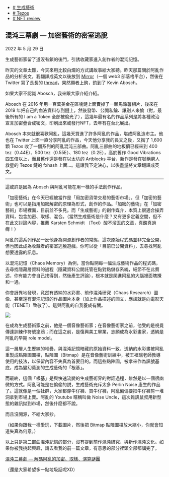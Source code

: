 +   [# 生成藝術](https://matters.town/tags/55630-%E7%94%9F%E6%88%90%E8%97%9D%E8%A1%93)
+   [# Tezos](https://matters.town/tags/8394-Tezos)
+   [# NFT review](https://matters.town/tags/105989-NFT-review)

## 混沌三幕劇 — 加密藝術的密室逃脫

2022 年 5 月 29 日

生成藝術家留了道沒有鎖的後門，引誘收藏家進入創作者的混沌記憶。

昨天的文章太難，今天來用比較白爛的方式講故事給大家聽。昨天那篇關於阿亂作品的分析長文，我翻譯成英文以後放到 [Mirror](https://mirror.xyz/mashbean.eth/AqRrKUHzARoGp7kAEY6Yt1J8yeo7kVaOCH--OaRU-Fs)（一個 web3 部落格平台），然後在 Twitter 寫了長長的 [thread](https://twitter.com/mashbean/status/1530787148345282560)，果然願者上鉤，釣到了 Kevin Abosch。

如果大家不認識 Abosch，我來跟大家介紹介紹。

Abosch 在 2016 年用一百萬美金在區塊鏈上面賣掉了一顆馬鈴薯相片，後來在 2019 年把自己的血液資料存到鏈上，然後發幣、公開私鑰、讓別人來偷（對，最後所有的 I am a Token 全部被偷光了），這幾年最有名的作品系列是將各種政治宣言加密疊合成密文，印刷出來或發行NFT，去年有在台北展出。

Abosch 本來就很喜歡阿亂，這幾天買進了許多阿亂的作品，堪成阿亂造市主。他也在 Twitter 上面一直分享阿亂的作品，今天他分享我的長文之後，又掏了 1,600 顆 Tezos 收了一個系列的阿亂混沌三部曲。阿亂三部曲的地板價已經來到 400 tez（0.44E）、500 tez（0.55E）、180 tez（0.2E），高於舊作 Good Vibrations 四五倍以上，而且舊作還是發在以太坊的 Artblocks 平台，新作是發在號稱窮人救星的 Tezos 鏈的 fxhash 上面...。這讓我下定決心，以後盡量將文章翻譯成英文。

* * *

這或許是因為 Abosch 與阿亂可能在用一樣的手法創作作品。

「加密藝術」在今天已經被當作是「用加密貨幣交易的藝術市場」，但「加密的藝術」也可以是指用加密解密的原理為形式，創作的作品。「加密的藝術」在「加密藝術」市場裡面，目前並不多見。而「生成藝術」的創作媒介，本質上很適合操弄資料，包含加密、取樣、混合。（當然生成藝術是什麼？又有更多定義空間，但不在此文討論內容，推薦 Karsten Schmidt （Toxi）酸不溜丟的[文章](https://twitter.com/toxi/status/1481954101437116419)，真酸真過癮！）

阿亂的這系列作品一反他身為開源創作者的常態，這次原始程式碼並非完全公開，但也因此成為收藏者的密室逃脫遊戲。你可以從「目前已公開資料」，去尋找阿亂想要透露的訊息。

以混沌記憶（Chaos Memory）為例，當你點開每一幅生成藝術作品的程式碼，去尋找隱藏層資料的過程（隱藏資料公開託管在點對點儲存系統，細節不在此贅述，你有能力會自己找得到，然後產生評論），根本就是爬進阿亂的大腦裡面瞎攪和一通。

你會訝異地發現，竟然有透納的水彩畫、前作混沌研究（Chaos Research）圖像、甚至還有混沌記憶的作品圖片本身（加上作品描述的回文，應該就是向電影天能（TENET）致敬了）。這與阿亂的自我養成有關。

 ![](https://assets.matters.news/embed/babb9502-34a1-4a7b-b301-e9960f52669b.png)

在成為生成藝術家之前，他是一個音像藝術家；在音像藝術家之前，他受的是視覺傳達訓練作符號塗鴉；而在這之前，是復興美工畢業，志願成為水彩畫家，透納是阿亂的早期 role model。

這一層層人生歷練的堆疊，與混沌記憶暗藏的原始資料一致，透納的水彩畫被阿亂重製成點陣圖圖檔，點陣圖（Bitmap）是在音像藝術訓練中，被王福瑞老師教導使用的技法，以保留內容不失真為首要目的。而這些點陣圖，被拿來作為訊號基底，成為變幻莫測的生成藝術的「根基」。

而最終，這個「根基」是與快速流變的生成藝術界的對話過程，雖然是以一個很幽微的方式。阿亂可能是在偷偷的説，生成藝術充斥太多 Perlin Noise 產生的作品了。這就像是一個社群，大家都穿牛仔褲、買牛仔褲，阿亂偏偏要把牛仔褲剪一堆洞拿到市場上賣。阿亂的 Youtube 暱稱叫做 Noise Uncle，這次雜訊鼠叔用新型態的雜訊拋到市場，然後什麼都不說。

而且沒開源，不給大家抄。

（如果你跟我一樣愛玩，下載圖片，然後把 Bitmap 點陣圖檔放大縮小，你就會知道失真為何意。）

以上只是第二部曲混沌記憶的部分，沒有提到前作混沌研究，與新作混沌文化。如果你被我挑起興趣，請去看我的前一篇文章，有意思的部分裡頭全部都講完了。

[混沌三幕劇 — 解碼阿亂的加密、取樣、演算謎團](https://matters.news/@mashbean/289341-%E6%B7%B7%E6%B2%8C%E4%B8%89%E5%B9%95%E5%8A%87-%E8%A7%A3%E7%A2%BC%E9%98%BF%E4%BA%82%E7%9A%84%E5%8A%A0%E5%AF%86-%E5%8F%96%E6%A8%A3-%E6%BC%94%E7%AE%97%E8%AC%8E%E5%9C%98-bafyreif7beo3q6j3p7hf7caoaoebidbftk5snwxumnjqyrbblfk7vnppwu)

（還是大家希望多一點垃圾話呢XD）
